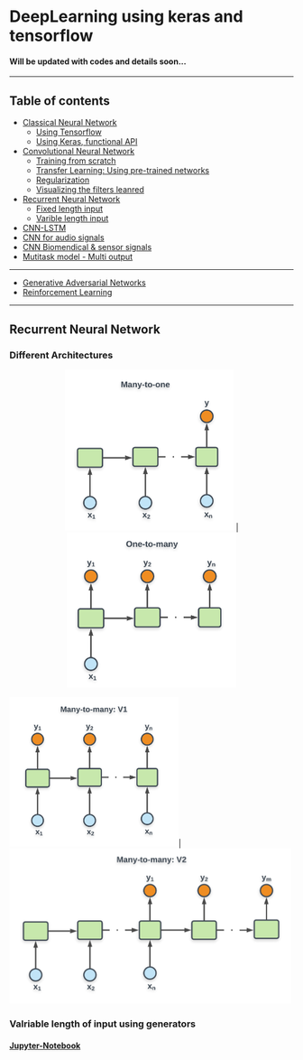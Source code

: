 # DeepLearning using keras and tensorflow
#### Will be updated with codes and details soon...

-----
## Table of contents
- [Classical Neural Network](#)
    - [Using Tensorflow](#)
    - [Using Keras, functional API](#)
- [Convolutional Neural Network](#)
    - [Training from scratch](#)
    - [Transfer Learning: Using pre-trained networks](#)
    - [Regularization](#)
    - [Visualizing the filters leanred](#)
- [Recurrent Neural Network](#)
    - [Fixed length input](#)
    - [Varible length input](#valriable-length-of-input-using-generators)
- [CNN-LSTM](#)
- [CNN for audio signals](#)
- [CNN Biomendical & sensor signals](#)
- [Mutitask model - Multi output](#)
---
- [Generative Adversarial Networks](#)
- [Reinforcement Learning](#)
-----



## Recurrent Neural Network
### Different Architectures
<p align="center">
<img src="https://raw.githubusercontent.com/Nikeshbajaj/DeepLearning_TensorflowKeras/master/img/RNN_many2one.png" width="300"/>
|<img src="https://raw.githubusercontent.com/Nikeshbajaj/DeepLearning_TensorflowKeras/master/img/RNN_one2many.png" width="300"/>

<img src="https://raw.githubusercontent.com/Nikeshbajaj/DeepLearning_TensorflowKeras/master/img/RNN_many2manyV1.png" width="300"/>|<img src="https://raw.githubusercontent.com/Nikeshbajaj/DeepLearning_TensorflowKeras/master/img/RNN_many2manyV2.png" width="500"/>
</p>

###  Valriable length of input using generators
#### [Jupyter-Notebook](https://github.com/Nikeshbajaj/DeepLearning_TensorflowKeras/blob/master/RNN_Different_Architectures.ipynb/)
